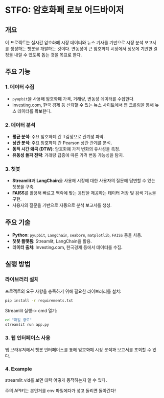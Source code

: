 # STFO: 암호화폐 로보 어드바이저

## 개요
이 프로젝트는 실시간 암호화폐 시장 데이터와 뉴스 기사를 기반으로 시장 분석 보고서를 생성하는 챗봇을 개발하는 것이다. 변동성이 큰 암호화폐 시장에서 정보에 기반한 결정을 내릴 수 있도록 돕는 것을 목표로 한다.

## 주요 기능
### 1. 데이터 수집
- `pyupbit`을 사용해 암호화폐 가격, 거래량, 변동성 데이터를 수집한다.
- Investing.com, 한국 경제 등 신뢰할 수 있는 뉴스 사이트에서 웹 크롤링을 통해 뉴스 데이터를 확보한다.

### 2. 데이터 분석
- **평균 분석**: 주요 암호화폐 간 T검정으로 관계성 파악.
- **상관 분석**: 주요 암호화폐 간 Pearson 상관 관계를 분석.
- **동적 시간 왜곡 (DTW)**: 암호화폐 가격 변화의 유사성을 측정.
- **유동성 돌파 전략**: 거래량 급증에 따른 가격 변동 가능성을 탐지.

### 3. 챗봇
- **Streamlit**과 **LangChain**을 사용해 시장에 대한 사용자의 질문에 답변할 수 있는 챗봇을 구축.
- **FAISS**를 활용해 빠르고 맥락에 맞는 응답을 제공하는 데이터 저장 및 검색 기능을 구현.
- 사용자의 질문을 기반으로 자동으로 분석 보고서를 생성.

## 주요 기술
- **Python**: `pyupbit`, `LangChain`, `seaborn`, `matplotlib`, `FAISS` 등을 사용.
- **챗봇 플랫폼**: Streamlit, LangChain을 활용.
- **데이터 출처**: Investing.com, 한국경제 등에서 데이터를 수집.

## 실행 방법
### 라이브러리 설치
프로젝트의 요구 사항을 충족하기 위해 필요한 라이브러리를 설치:
```bash
pip install -r requirements.txt
```

Streamlit 실행-> cmd 열기:
```bash
cd "파일_경로"
streamlit run app.py
```
### 3. 웹 인터페이스 사용
웹 브라우저에서 챗봇 인터페이스를 통해 암호화폐 시장 분석과 보고서를 조회할 수 있다.

### 4. Example
streamlit_vid를 보면 대략 어떻게 동작하는지 알 수 있다.

주의
API키는 본인거를 env 파일에다가 넣고 돌리면 돌아간다! 

